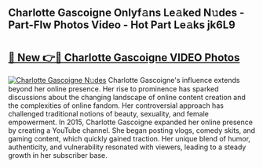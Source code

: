 ## Charlotte Gascoigne Onlyf𝚊ns Le𝚊ked N𝚞des - Part-FIw Photos Video - Hot Part Le𝚊ks jk6L9

# <h2><a href="http://ab2431.deff.icu/?id=Charlotte+Gascoigne">🔗 New 👉🔴 Charlotte Gascoigne VIDEO Photos</a></h2>

[![Charlotte Gascoigne N𝚞des](https://i.imgur.com/rIISA9y.gif)](http://ab2431.deff.icu/?id=Charlotte+Gascoigne)
Charlotte Gascoigne's influence extends beyond her online presence. Her rise to prominence has sparked discussions about the changing landscape of online content creation and the complexities of online fandom. Her controversial approach has challenged traditional notions of beauty, sexuality, and female empowerment. In 2015, Charlotte Gascoigne expanded her online presence by creating a YouTube channel. She began posting vlogs, comedy skits, and gaming content, which quickly gained traction. Her unique blend of humor, authenticity, and vulnerability resonated with viewers, leading to a steady growth in her subscriber base.
